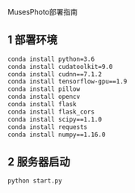 MusesPhoto部署指南
## 1 部署环境
```sh
conda install python=3.6
conda install cudatoolkit=9.0
conda install cudnn==7.1.2
conda install tensorflow-gpu==1.9
conda install pillow
conda install opencv
conda install flask
conda install flask_cors
conda install scipy==1.1.0
conda install requests
conda install numpy==1.16.0
```
## 2 服务器启动
```sh
python start.py
```
